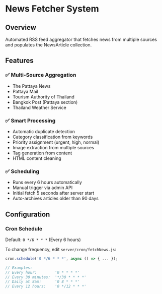 # News Fetcher System

## Overview
Automated RSS feed aggregator that fetches news from multiple sources and populates the NewsArticle collection.

## Features

### ✅ Multi-Source Aggregation
- The Pattaya News
- Pattaya Mail
- Tourism Authority of Thailand
- Bangkok Post (Pattaya section)
- Thailand Weather Service

### ✅ Smart Processing
- Automatic duplicate detection
- Category classification from keywords
- Priority assignment (urgent, high, normal)
- Image extraction from multiple sources
- Tag generation from content
- HTML content cleaning

### ✅ Scheduling
- Runs every 6 hours automatically
- Manual trigger via admin API
- Initial fetch 5 seconds after server start
- Auto-archives articles older than 90 days

## Configuration

### Cron Schedule
Default: `0 */6 * * *` (Every 6 hours)

To change frequency, edit `server/cron/fetchNews.js`:
```javascript
cron.schedule('0 */6 * * *', async () => { ... });

// Examples:
// Every hour:        '0 * * * *'
// Every 30 minutes:  '*/30 * * * *'
// Daily at 8am:      '0 8 * * *'
// Every 12 hours:    '0 */12 * * *'